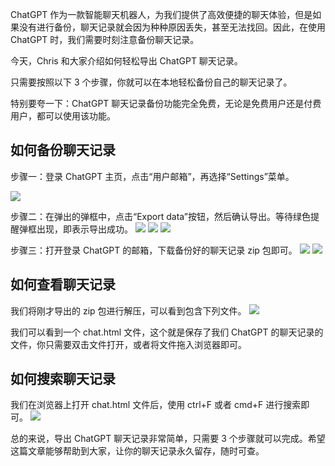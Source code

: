 ChatGPT 作为一款智能聊天机器人，为我们提供了高效便捷的聊天体验，但是如果没有进行备份，聊天记录就会因为种种原因丢失，甚至无法找回。因此，在使用 ChatGPT 时，我们需要时刻注意备份聊天记录。

今天，Chris 和大家介绍如何轻松导出 ChatGPT 聊天记录。

只需要按照以下 3 个步骤，你就可以在本地轻松备份自己的聊天记录了。

特别要夸一下：ChatGPT 聊天记录备份功能完全免费，无论是免费用户还是付费用户，都可以使用该功能。

## 如何备份聊天记录

步骤一：登录 ChatGPT 主页，点击“用户邮箱”，再选择“Settings”菜单。

![](https://files.mdnice.com/user/5763/423e705e-f725-47fc-8f9f-5c76bbdd802e.png)

步骤二：在弹出的弹框中，点击“Export data”按钮，然后确认导出。等待绿色提醒弹框出现，即表示导出成功。
![](https://files.mdnice.com/user/5763/eaee75eb-d88e-41d7-914e-30d9be520e9b.png)
![](https://files.mdnice.com/user/5763/320eff0e-973c-45be-80b1-bae40f1ea0cb.png)
![](https://files.mdnice.com/user/5763/9e706eaf-b7f9-4cb5-8e37-2bf52f711961.png)

步骤三：打开登录 ChatGPT 的邮箱，下载备份好的聊天记录 zip 包即可。
![](https://files.mdnice.com/user/5763/1d1abc0e-54f3-40f9-bff3-9b2225223c2e.png)
![](https://files.mdnice.com/user/5763/e31e30d2-bf47-45f8-a5a1-9938b0d44ee9.png)

## 如何查看聊天记录

我们将刚才导出的 zip 包进行解压，可以看到包含下列文件。
![](https://files.mdnice.com/user/5763/221bd2fc-1449-4851-a5c0-72088805644a.png)

我们可以看到一个 chat.html 文件，这个就是保存了我们 ChatGPT 的聊天记录的文件，你只需要双击文件打开，或者将文件拖入浏览器即可。

## 如何搜索聊天记录

我们在浏览器上打开 chat.html 文件后，使用 ctrl+F 或者 cmd+F 进行搜索即可。
![](https://files.mdnice.com/user/5763/c0166c71-5ddc-4573-8d53-47b57a641e0c.png)

总的来说，导出 ChatGPT 聊天记录非常简单，只需要 3 个步骤就可以完成。希望这篇文章能够帮助到大家，让你的聊天记录永久留存，随时可查。
